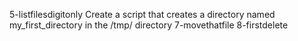5-listfilesdigitonly
Create a script that creates a directory named my_first_directory in the /tmp/ directory
7-movethatfile
8-firstdelete
